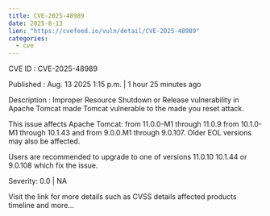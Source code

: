 ```yaml
--- 
title: CVE-2025-48989
date: 2025-8-13
lien: "https://cvefeed.io/vuln/detail/CVE-2025-48989"
categories:
  - cve
---
```


CVE ID : CVE-2025-48989

Published :  Aug. 13
2025
1:15 p.m. | 1 hour
25 minutes ago

Description : Improper Resource Shutdown or Release vulnerability in Apache Tomcat made Tomcat vulnerable to the made you reset attack.

This issue affects Apache Tomcat: from 11.0.0-M1 through 11.0.9
from 10.1.0-M1 through 10.1.43 and from 9.0.0.M1 through 9.0.107. Older
EOL versions may also be affected.

Users are recommended to upgrade to one of versions 11.0.10
10.1.44 or 9.0.108 which fix the issue.

Severity: 0.0 | NA

Visit the link for more details
such as CVSS details
affected products
timeline
and more...
